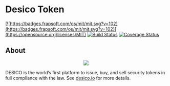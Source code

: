 # Desico Token

[![https://badges.frapsoft.com/os/mit/mit.svg?v=102](https://badges.frapsoft.com/os/mit/mit.svg?v=102)](https://opensource.org/licenses/MIT)
[![Build Status](https://travis-ci.org/Desico/desico-token.svg?branch=master)](https://travis-ci.org/Desico/desico-token)
[![Coverage Status](https://coveralls.io/repos/github/Desico/desico-token/badge.svg?branch=master)](https://coveralls.io/github/Desico/desico-token?branch=master)

## About

<p align="center">
  <img src="https://www.desico.io/images/logo.png">
</p>

DESICO is the world’s first platform to issue, buy, and sell security tokens in full compliance with the law. See [desico.io](https://www.desico.io) for more details.